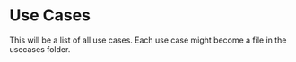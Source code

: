 # Use Cases

This will be a list of all use cases.
Each use case might become a file in the usecases folder.